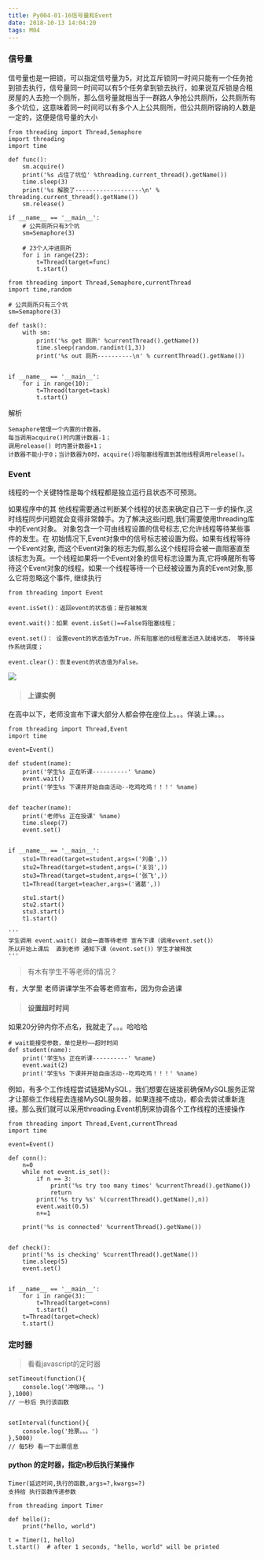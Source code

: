 ```yaml
---
title: Py004-01-16信号量和Event
date: 2018-10-13 14:04:20
tags: M04
--- 
```


### 信号量

信号量也是一把锁，可以指定信号量为5，对比互斥锁同一时间只能有一个任务抢到锁去执行，信号量同一时间可以有5个任务拿到锁去执行，如果说互斥锁是合租房屋的人去抢一个厕所，那么信号量就相当于一群路人争抢公共厕所，公共厕所有多个坑位，这意味着同一时间可以有多个人上公共厕所，但公共厕所容纳的人数是一定的，这便是信号量的大小

```
from threading import Thread,Semaphore
import threading
import time

def func():
    sm.acquire()
    print('%s 占住了坑位' %threading.current_thread().getName())
    time.sleep(3)
    print('%s 解脱了-------------------\n' % threading.current_thread().getName())
    sm.release()

if __name__ == '__main__':
    # 公共厕所只有3个坑
    sm=Semaphore(3)

    # 23个人冲进厕所
    for i in range(23):
        t=Thread(target=func)
        t.start()
```

```
from threading import Thread,Semaphore,currentThread
import time,random

# 公共厕所只有三个坑
sm=Semaphore(3)

def task():
    with sm:
        print('%s get 厕所' %currentThread().getName())
        time.sleep(random.randint(1,3))
        print('%s out 厕所----------\n' % currentThread().getName())


if __name__ == '__main__':
    for i in range(10):
        t=Thread(target=task)
        t.start()
```

解析

```
Semaphore管理一个内置的计数器，
每当调用acquire()时内置计数器-1；
调用release() 时内置计数器+1；
计数器不能小于0；当计数器为0时，acquire()将阻塞线程直到其他线程调用release()。
```

### Event

线程的一个关键特性是每个线程都是独立运行且状态不可预测。

如果程序中的其 他线程需要通过判断某个线程的状态来确定自己下一步的操作,这时线程同步问题就会变得非常棘手。为了解决这些问题,我们需要使用threading库中的Event对象。 对象包含一个可由线程设置的信号标志,它允许线程等待某些事件的发生。在 初始情况下,Event对象中的信号标志被设置为假。如果有线程等待一个Event对象, 而这个Event对象的标志为假,那么这个线程将会被一直阻塞直至该标志为真。一个线程如果将一个Event对象的信号标志设置为真,它将唤醒所有等待这个Event对象的线程。如果一个线程等待一个已经被设置为真的Event对象,那么它将忽略这个事件, 继续执行

```
from threading import Event

event.isSet()：返回event的状态值；是否被触发

event.wait()：如果 event.isSet()==False将阻塞线程；

event.set()： 设置event的状态值为True，所有阻塞池的线程激活进入就绪状态， 等待操作系统调度；

event.clear()：恢复event的状态值为False。
```

![](https://raw.githubusercontent.com/slTrust/note/master/img/py/py004_01_1601.png)


> #### 上课实例

在高中以下，老师没宣布下课大部分人都会停在座位上。。。佯装上课。。。

```
from threading import Thread,Event
import time

event=Event()

def student(name):
    print('学生%s 正在听课----------' %name)
    event.wait()
    print('学生%s 下课并开始自由活动--吃鸡吃鸡！！！' %name)


def teacher(name):
    print('老师%s 正在授课' %name)
    time.sleep(7)
    event.set()


if __name__ == '__main__':
    stu1=Thread(target=student,args=('刘备',))
    stu2=Thread(target=student,args=('关羽',))
    stu3=Thread(target=student,args=('张飞',))
    t1=Thread(target=teacher,args=('诸葛',))

    stu1.start()
    stu2.start()
    stu3.start()
    t1.start()
    
'''
学生调用 event.wait() 就会一直等待老师 宣布下课（调用event.set()）
所以开始上课后  直到老师 通知下课（event.set()）学生才被释放
'''
```

> 有木有学生不等老师的情况？

有，大学里   老师讲课学生不会等老师宣布，因为你会逃课

> #### 设置超时时间

如果20分钟内你不点名，我就走了。。。哈哈哈

```
# wait能接受参数，单位是秒——超时时间
def student(name):
    print('学生%s 正在听课----------' %name)
    event.wait(2)
    print('学生%s 下课并开始自由活动--吃鸡吃鸡！！！' %name)

```


例如，有多个工作线程尝试链接MySQL，我们想要在链接前确保MySQL服务正常才让那些工作线程去连接MySQL服务器，如果连接不成功，都会去尝试重新连接。那么我们就可以采用threading.Event机制来协调各个工作线程的连接操作

```
from threading import Thread,Event,currentThread
import time

event=Event()

def conn():
    n=0
    while not event.is_set():
        if n == 3:
            print('%s try too many times' %currentThread().getName())
            return
        print('%s try %s' %(currentThread().getName(),n))
        event.wait(0.5)
        n+=1

    print('%s is connected' %currentThread().getName())


def check():
    print('%s is checking' %currentThread().getName())
    time.sleep(5)
    event.set()


if __name__ == '__main__':
    for i in range(3):
        t=Thread(target=conn)
        t.start()
    t=Thread(target=check)
    t.start()
```


### 定时器

> 看看javascript的定时器

```
setTimeout(function(){
    console.log('冲咖啡。。。')
},1000)
// 一秒后 执行该函数


setInterval(function(){
    console.log('抢票。。。')
},5000)
// 每5秒 看一下出票信息
```

#### python 的定时器，指定n秒后执行某操作

```
Timer(延迟时间,执行的函数,args=?,kwargs=?) 
支持给 执行函数传递参数
```
```
from threading import Timer

def hello():
    print("hello, world")

t = Timer(1, hello)
t.start()  # after 1 seconds, "hello, world" will be printed
```
